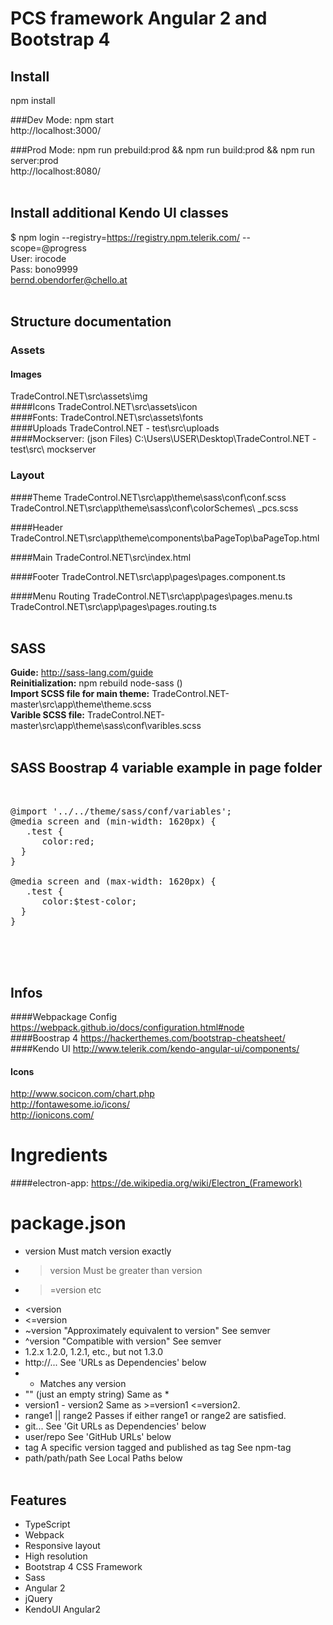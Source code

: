 # PCS framework Angular 2 and Bootstrap 4

## Install 
npm install<br>

###Dev Mode:
npm start<br>
http://localhost:3000/<br>

###Prod Mode:
npm run prebuild:prod && npm run build:prod && npm run server:prod<br>
http://localhost:8080/<br><br>


## Install additional Kendo UI classes
$ npm login --registry=https://registry.npm.telerik.com/ --scope=@progress<br>
User: irocode<br>
Pass: bono9999<br>
bernd.obendorfer@chello.at<br><br>
 
## Structure documentation 

### Assets

#### Images 
TradeControl.NET\src\assets\img<br>
####Icons
TradeControl.NET\src\assets\icon<br>
####Fonts:
TradeControl.NET\src\assets\fonts<br>
####Uploads
TradeControl.NET - test\src\uploads<br>
####Mockserver: (json Files)
C:\Users\USER\Desktop\TradeControl.NET - test\src\ mockserver<br>

### Layout

####Theme
TradeControl.NET\src\app\theme\sass\conf\conf.scss<br>
TradeControl.NET\src\app\theme\sass\conf\colorSchemes\ _pcs.scss

####Header
TradeControl.NET\src\app\theme\components\baPageTop\baPageTop.html

####Main
TradeControl.NET\src\index.html

####Footer
TradeControl.NET\src\app\pages\pages.component.ts

####Menu Routing
TradeControl.NET\src\app\pages\pages.menu.ts<br>
TradeControl.NET\src\app\pages\pages.routing.ts<br><br>

## SASS 
<b>Guide:</b> http://sass-lang.com/guide<br>
<b>Reinitialization:</b> npm rebuild node-sass ()<br>
<b>Import SCSS file for main theme:</b> TradeControl.NET-master\src\app\theme\theme.scss<br>
<b>Varible SCSS file:</b> TradeControl.NET-master\src\app\theme\sass\conf\varibles.scss<br>
<br>
## SASS Boostrap 4 variable example in page folder
<pre>
<div class="container" style='hight:120px;'> 

@import '../../theme/sass/conf/variables';
@media screen and (min-width: 1620px) {
   .test {
      color:red;     
  }
}

@media screen and (max-width: 1620px) {
   .test {
      color:$test-color;
  }
}  
</div>
</pre>
<br><br>
## Infos
####Webpackage Config
https://webpack.github.io/docs/configuration.html#node<br>
####Boostrap 4
https://hackerthemes.com/bootstrap-cheatsheet/<br>
####Kendo UI
http://www.telerik.com/kendo-angular-ui/components/<br>
#### Icons
http://www.socicon.com/chart.php<br>
http://fontawesome.io/icons/<br>
http://ionicons.com/<br>

# Ingredients
####electron-app:
https://de.wikipedia.org/wiki/Electron_(Framework)

# package.json
*	version Must match version exactly
*	>version Must be greater than version
*	>=version etc
*	<version
*	<=version
*	~version "Approximately equivalent to version" See semver
*	^version "Compatible with version" See semver
*	1.2.x 1.2.0, 1.2.1, etc., but not 1.3.0
*	http://... See 'URLs as Dependencies' below
*	* Matches any version
*	"" (just an empty string) Same as *
*	version1 - version2 Same as >=version1 <=version2.
*	range1 || range2 Passes if either range1 or range2 are satisfied.
*	git... See 'Git URLs as Dependencies' below
*	user/repo See 'GitHub URLs' below
*	tag A specific version tagged and published as tag See npm-tag
*	path/path/path See Local Paths below
<br><br>
## Features
* TypeScript
* Webpack
* Responsive layout
* High resolution
* Bootstrap 4 CSS Framework
* Sass
* Angular 2
* jQuery
* KendoUI Angular2
